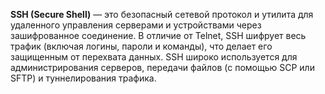 
**SSH (Secure Shell)** — это безопасный сетевой протокол и утилита для удаленного управления серверами и устройствами через зашифрованное соединение. В отличие от Telnet, SSH шифрует весь трафик (включая логины, пароли и команды), что делает его защищенным от перехвата данных. SSH широко используется для администрирования серверов, передачи файлов (с помощью SCP или SFTP) и туннелирования трафика.